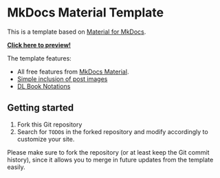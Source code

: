 # MkDocs Material Template

This is a template based on [Material for MkDocs](https://github.com/squidfunk/mkdocs-material).

[**Click here to preview!**](https://j3soon.github.io/mkdocs-material-template/)

The template features:

- All free features from [MkDocs Material](https://squidfunk.github.io/mkdocs-material/).
- [Simple inclusion of post images](https://j3soon.github.io/mkdocs-material-template/styling-syntaxes/)
- [DL Book Notations](https://j3soon.github.io/mkdocs-material-template/dlbook-notations/)

## Getting started

1. Fork this Git repository
2. Search for `TODO`s in the forked repository and modify accordingly to customize your site.

Please make sure to fork the repository (or at least keep the Git commit history), since it allows you to merge in future updates from the template easily.
